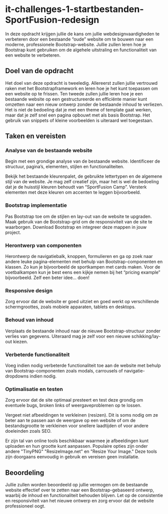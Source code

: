 # it-challenges-1-startbestanden-SportFusion-redesign

In deze opdracht krijgen jullie de kans om jullie webdesignvaardigheden te verbeteren door een bestaande “oude” website om te bouwen naar een moderne, professionele Bootstrap-website. Jullie zullen leren hoe je Bootstrap kunt gebruiken om de algehele uitstraling en functionaliteit van een website te verbeteren.

## Doel van de opdracht

Het doel van deze opdracht is tweeledig. Allereerst zullen jullie vertrouwd raken met het Bootstrapframework en leren hoe je het kunt toepassen om een website op te frissen. Ten tweede zullen jullie leren hoe je een bestaande website op een gestructureerde en efficiënte manier kunt omzetten naar een nieuw
ontwerp zonder de bestaande inhoud te verliezen. Het is niet de bedoeling dat je met een theme of template gaat werken, maar dat je zelf snel een pagina opbouwt met als basis Bootstrap. Het gebruik van snippets of kleine voorbeelden is uiteraard wel
toegestaan.

## Taken en vereisten

### Analyse van de bestaande website

Begin met een grondige analyse van de bestaande website. Identificeer de structuur, pagina’s, elementen, stijlen en functionaliteiten.

Bekijk het bestaande kleurenpalet, de gebruikte lettertypen en de algemene stijl van de website. Je mag zelf creatief zijn, maar het is wel de bedoeling dat je de huisstijl kleuren behoudt van “SportFusion Camp”. Versterk elementen met deze kleuren om accenten te leggen bijvoorbeeld.

### Bootstrap implementatie

Pas Bootstrap toe om de stijlen en lay-out van de website te upgraden. Maak gebruik van de Bootstrap-grid om de responsiviteit van de site te waarborgen. Download Bootstrap en integreer deze mappen in jouw project.

### Herontwerp van componenten

Herontwerp de navigatiebalk, knoppen, formulieren en ga op zoek naar andere leuke pagina-elementen met behulp van Bootstrap-componenten en klassen. Zo kun je bijvoorbeeld de sportkampen met cards maken. Voor de voetbalkampen kun je best eens een kijkje nemen bij het “pricing example” bijvoorbeeld. Zelf een beter idee... doen!

### Responsive design

Zorg ervoor dat de website er goed uitziet en goed werkt op verschillende schermgroottes, zoals mobiele apparaten, tablets en desktops.

### Behoud van inhoud

Verplaats de bestaande inhoud naar de nieuwe Bootstrap-structuur zonder verlies van gegevens. Uiteraard mag je zelf voor een nieuwe schikking/lay-out kiezen.

### Verbeterde functionaliteit

Voeg indien nodig verbeterde functionaliteit toe aan de website met behulp van Bootstrap-componenten zoals modals, carrousels of navigatie-dropdowns indien nodig.

### Optimalisatie en testen

Zorg ervoor dat de site optimaal presteert en test deze grondig om eventuele bugs, broken links of weergaveproblemen op te lossen.

Vergeet niet afbeeldingen te verkleinen (resizen). Dit is soms nodig om ze beter aan te passen aan de weergave op een website of om de bestandsgrootte te verkleinen voor snellere laadtijden of voor andere doeleinden zoals SEO.

Er zijn tal van online tools beschikbaar waarmee je afbeeldingen kunt uploaden en hun grootte kunt aanpassen. Populaire opties zijn onder andere "TinyPNG" "ResizeImage.net" en "Resize Your Image." Deze tools zijn doorgaans eenvoudig in gebruik en vereisen geen installatie.

## Beoordeling

Jullie zullen worden beoordeeld op jullie vermogen om de bestaande website effectief over te zetten naar een Bootstrap-gebaseerd ontwerp, waarbij de inhoud en functionaliteit behouden blijven. Let op de consistentie en responsiviteit van het nieuwe ontwerp en zorg ervoor dat de website professioneel oogt.
